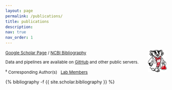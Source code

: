 ```yaml
---
layout: page
permalink: /publications/
title: publications
description: 
nav: true
nav_order: 1
---
```

<!-- _pages/publications.md -->

<div class="row">
<div class="col-sm-2" style="float:center">
<img src="../assets/img/bucky_labcoat.gif" height= 70px alt="bucky" style="opacity:1;float:right">
</div>
<div class="col-sm-8" style="float:center">
<font size = "2">
<a href="https://scholar.google.com/citations?user=SPTr3zoAAAAJ">Google Scholar Page</a> / 
<a href="https://www.ncbi.nlm.nih.gov/myncbi/1z9c7c5LhSd5P/bibliography/public/">NCBI Bibliography</a> 
<br>

Data and pipelines are available on <a href="https://github.com/zamanianlab">GitHub</a> and other public servers.
<br>

<sup>‡</sup> Corresponding Author(s) &nbsp; <u>Lab Members</u>
</font>
</div>
</div>


<div class="publications">

{% bibliography -f {{ site.scholar.bibliography }} %}

</div>
